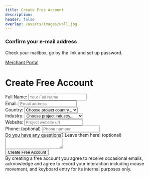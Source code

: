 ```yaml
---
title: Create Free Account
description:
header: false
overlay: /assets/images/wall.jpg
---
```





<div class="form-wrapper form-signup" control="signup.form">
<div class="message text-center hide">
       <h3>Confirm your e-mail address</h3>
       <p>Check your mailbox, go by the link and set up password.</p>
       <p><a class="btn success" href="https://portal.fondy.eu/mportal/">Merchant Portal</a></p>
</div>
<form class="form">
    <div class="form-group">
        <h1 class="text-center">Create Free Account</h1> 
    </div>
    <div class="form-group">
        <label class="control-label">Full Name:</label>
        <input type="text" required name="name" placeholder="Your Full Name" class="form-control">
    </div>
    <div class="form-group">
        <label class="control-label">Email:</label>
        <input type="email" required name="email" placeholder="Email address" class="form-control">
    </div>
    <div class="form-group">
        <label class="control-label">Country:</label>
        <select required name="country" control="select.value" class="form-control">
            <option value="" disabled selected>Choose project country...</option>
            <option>Andorra</option>
            <option>Austria</option>
            <option>Belgium</option>
            <option>Bulgaria</option>
            <option>Croatia</option>
            <option>Cyprus</option>
            <option>Czech Republic</option>
            <option>Denmark</option>
            <option>Estonia</option>
            <option>Finland</option>
            <option>France</option>
            <option>Germany</option>
            <option>Greece</option>
            <option>Hungary</option>
            <option>Iceland</option>
            <option>Ireland</option>
            <option>Italy</option>
            <option>Latvia</option>
            <option>Liechtenstein</option>
            <option>Lithuania</option>
            <option>Luxembourg</option>
            <option>Malta</option>
            <option>Monaco</option>
            <option>Netherlands</option>
            <option>Norway</option>
            <option>Poland</option>
            <option>Portugal</option>
            <option>Romania</option>
            <option>Russian Federation</option>
            <option>San Marino</option>
            <option>Slovakia</option>
            <option>Slovenia</option>
            <option>Spain</option>
            <option>Sweden</option>
            <option>Switzerland</option>
            <option>Ukraine</option>
            <option>United Kingdom</option>
        </select>
    </div>  
    <div class="form-group">
        <label class="control-label">Industry:</label>
        <select required name="industry" control="select.value" class="form-control">
            <option value="" disabled selected>Choose project industry...</option>
            <option value="financial services">Financial services</option>
            <option value="retail and e-commerce">Retail and e-commerce</option>
            <option value="gaming">Gaming</option>
            <option value="entertainment and media">Entertainment and media</option>
            <option value="telecommunications">Telecommunications</option>
            <option value="technology">Technology</option>
            <option value="consumer packaged goods">Consumer packaged goods</option>
            <option value="restaurants">Restaurants</option>
            <option value="automotive">Automotive</option>
        </select>
    </div>      
    <div class="form-group">
        <label class="control-label">Website:</label>
        <input type="url" required name="url" placeholder="Project website url" class="form-control">
    </div>    
    <div class="form-group">
            <label class="control-label">Phone: (optional)</label>
            <input type="tel" name="phone" placeholder="Phone number" class="form-control">
    </div>
    <div class="form-group">
        <label class="control-label">Do you have any questions? Leave them here! (optional)</label>
        <textarea name="message" placeholder="" class="form-control"></textarea>
    </div>
    <div class="form-group text-center">
        <button class="btn success">Create Free Account</button>    
    </div>
    <div class="form-group small">
       <i class="fa fa-info-circle"></i>
       By creating a free account you agree to receive occasional emails, acknowledge and agree to record your interaction 
       including mouse movement, and keyboard entry for its internal purposes only.
    </div>
</form>
</div>